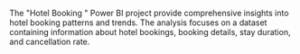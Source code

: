 The "Hotel Booking "  Power BI project  provide comprehensive insights into hotel booking patterns and trends. The analysis focuses on a dataset containing information about hotel bookings,  booking details, stay duration, and cancellation rate.
